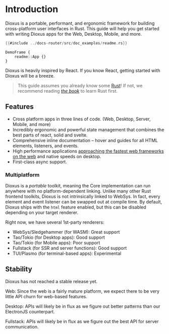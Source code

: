 # Introduction

Dioxus is a portable, performant, and ergonomic framework for building cross-platform user interfaces in Rust. This guide will help you get started with writing Dioxus apps for the Web, Desktop, Mobile, and more.

```rust
{{#include ../docs-router/src/doc_examples/readme.rs}}
```

```inject-dioxus
DemoFrame {
    readme::App {}
}
```

Dioxus is heavily inspired by React. If you know React, getting started with Dioxus will be a breeze.

> This guide assumes you already know some [Rust](https://www.rust-lang.org/)! If not, we recommend reading [*the book*](https://doc.rust-lang.org/book/ch01-00-getting-started.html) to learn Rust first.

## Features

- Cross platform apps in three lines of code. (Web, Desktop, Server, Mobile, and more)
- Incredibly ergonomic and powerful state management that combines the best parts of react, solid and svelte.
- Comprehensive inline documentation – hover and guides for all HTML elements, listeners, and events.
- High performance applications [approaching the fastest web frameworks on the web](https://dioxuslabs.com/blog/templates-diffing) and native speeds on desktop.
- First-class async support.

### Multiplatform

Dioxus is a *portable* toolkit, meaning the Core implementation can run anywhere with no platform-dependent linking. Unlike many other Rust frontend toolkits, Dioxus is not intrinsically linked to WebSys. In fact, every element and event listener can be swapped out at compile time. By default, Dioxus ships with the `html` feature enabled, but this can be disabled depending on your target renderer.

Right now, we have several 1st-party renderers:
- WebSys/Sledgehammer (for WASM): Great support
- Tao/Tokio (for Desktop apps): Good support
- Tao/Tokio (for Mobile apps): Poor support
- Fullstack (for SSR and server functions): Good support
- TUI/Plasmo (for terminal-based apps): Experimental

## Stability

Dioxus has not reached a stable release yet.

Web: Since the web is a fairly mature platform, we expect there to be very little API churn for web-based features.

Desktop: APIs will likely be in flux as we figure out better patterns than our ElectronJS counterpart.

Fullstack: APIs will likely be in flux as we figure out the best API for server communication.
